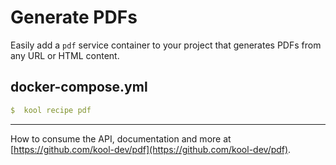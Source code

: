 # Generate PDFs

Easily add a `pdf` service container to your project that generates PDFs from any URL or HTML content.

## docker-compose.yml

```yaml
$  kool recipe pdf
```

---

How to consume the API, documentation and more at [https://github.com/kool-dev/pdf](https://github.com/kool-dev/pdf).
